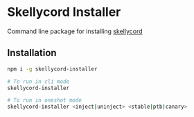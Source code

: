 # Skellycord Installer

Command line package for installing [skellycord](https://github.com/skellycord/skellycord)

## Installation
```zsh
npm i -g skellycord-installer

# To run in cli mode
skellycord-installer 

# To run in oneshot mode
skellycord-installer <inject|uninject> <stable|ptb|canary>
```